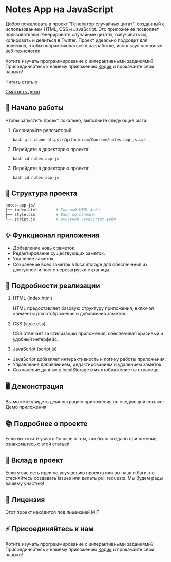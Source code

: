 # Notes App на JavaScript

Добро пожаловать в проект "Генератор случайных цитат", созданный с использованием HTML, CSS и JavaScript. Это приложение позволяет пользователям генерировать случайные цитаты, озвучивать их, копировать и делиться в Twitter. Проект идеально подходит для новичков, чтобы попрактиковаться в разработке, используя основные веб-технологии.

Хотите изучать программирование с интерактивными заданиями? Присоединяйтесь к нашему приложению [Кодик](https://t.me/coursme) и прокачайте свои навыки!

[Читать статью](https://coursme.com/article/generator-sluchaynyh-citat-na-html-css-i-javascript----rukovodstvo-dlya-novichkov)

[Смотреть демо](https://coursme.github.io/tic-tac-toe-game-js/)

## 🚀 Начало работы

Чтобы запустить проект локально, выполните следующие шаги:

1. Склонируйте репозиторий:

   ```bash git clone https://github.com/Coursme/notes-app-js.git ```

3. Перейдите в директорию проекта:

   ```bash cd notes-app-js```

2. Перейдите в директорию проекта:

   ```bash cd notes-app-js```


## 📂 Структура проекта

 ```bash
notes-app-js/
├── index.html        # Главный HTML файл
├── style.css         # Файл со стилями
└── script.js         # Основной JavaScript файл
```


## ✨ Функционал приложения

- Добавление новых заметок.
- Редактирование существующих заметок.
- Удаление заметок.
- Сохранение всех заметок в localStorage для обеспечения их доступности после перезагрузки страницы.

## 🔧 Подробности реализации
1. HTML (index.html)

    HTML предоставляет базовую структуру приложения, включая элементы для отображения и добавления заметок.

3. CSS (style.css)

    CSS отвечает за стилизацию приложения, обеспечивая красивый и удобный интерфейс.

3. JavaScript (script.js)

- JavaScript добавляет интерактивность и логику работы приложения:
- Управление добавлением, редактированием и удалением заметок.
- Сохранение данных в localStorage и их отображение на странице.


## 🖥️ Демонстрация

Вы можете увидеть демонстрацию приложения по следующей ссылке: Демо приложения

## 📚 Подробнее о проекте

Если вы хотите узнать больше о том, как было создано приложение, ознакомьтесь с этой статьей.

## 🤝 Вклад в проект

Если у вас есть идеи по улучшению проекта или вы нашли баги, не стесняйтесь создавать issues или делать pull requests. Мы будем рады вашему участию!

## 📄 Лицензия

Этот проект находится под лицензией MIT

## ⚡️ Присоединяйтесь к нам

Хотите изучать программирование с интерактивными заданиями? Присоединяйтесь к нашему приложению [Кодик](https://t.me/coursme) и прокачайте свои навыки!




